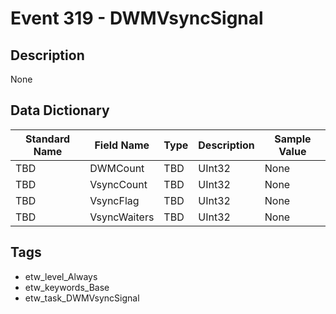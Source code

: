 # Event 319 - DWMVsyncSignal

## Description
None

## Data Dictionary
|Standard Name|Field Name|Type|Description|Sample Value|
|---|---|---|---|---|
|TBD|DWMCount|TBD|UInt32|None|None|
|TBD|VsyncCount|TBD|UInt32|None|None|
|TBD|VsyncFlag|TBD|UInt32|None|None|
|TBD|VsyncWaiters|TBD|UInt32|None|None|

## Tags
* etw_level_Always
* etw_keywords_Base
* etw_task_DWMVsyncSignal
